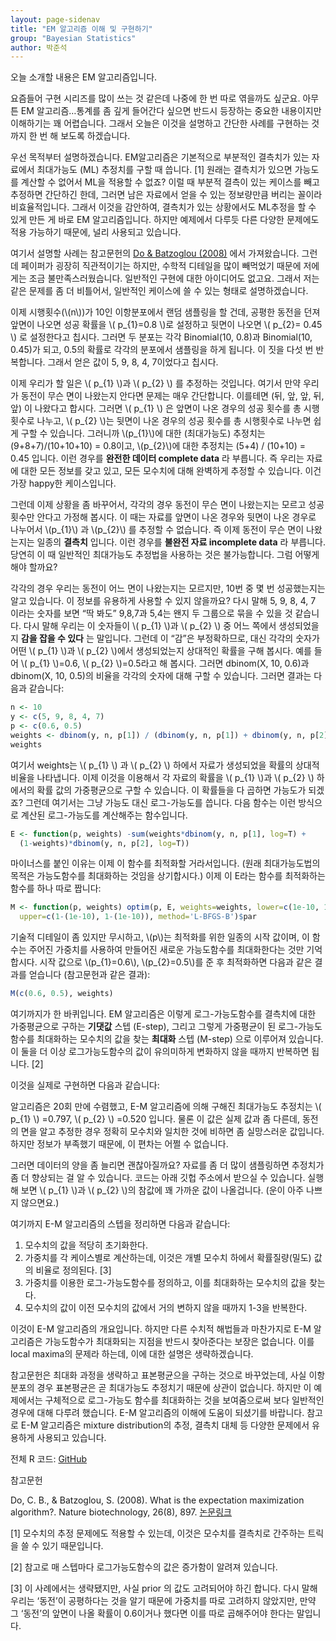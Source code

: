 ```yaml
---
layout: page-sidenav
title: "EM 알고리즘 이해 및 구현하기"
group: "Bayesian Statistics"
author: 박준석
---
```


오늘 소개할 내용은 EM 알고리즘입니다.

요즘들어 구현 시리즈를 많이 쓰는 것 같은데 나중에 한 번 따로 엮을까도 싶군요. 아무튼 EM 알고리즘…통계를 좀 깊게 들어간다 싶으면 반드시 등장하는 중요한 내용이지만 이해하기는 꽤 어렵습니다. 그래서 오늘은 이것을 설명하고 간단한 사례를 구현하는 것까지 한 번 해 보도록 하겠습니다.

우선 목적부터 설명하겠습니다. EM알고리즘은 기본적으로 부분적인 결측치가 있는 자료에서 최대가능도 (ML) 추정치를 구할 때 씁니다. [1] 원래는 결측치가 있으면 가능도를 계산할 수 없어서 ML을 적용할 수 없죠? 이럴 때 부분적 결측이 있는 케이스를 빼고 추정하면 간단하긴 한데, 그러면 남은 자료에서 얻을 수 있는 정보량만큼 버리는 꼴이라 비효율적입니다. 그래서 이것을 감안하여, 결측치가 있는 상황에서도 ML추정을 할 수 있게 만든 게 바로 EM 알고리즘입니다. 하지만 예제에서 다루듯 다른 다양한 문제에도 적용 가능하기 때문에, 널리 사용되고 있습니다.

여기서 설명할 사례는 참고문헌의 [Do & Batzoglou (2008)](https://www.nature.com/articles/nbt1406) 에서 가져왔습니다. 그런데 페이퍼가 굉장히 직관적이기는 하지만, 수학적 디테일을 많이 빼먹었기 때문에 저에게는 조금 불만족스러웠습니다. 일반적인 구현에 대한 아이디어도 없고요. 그래서 저는 같은 문제를 좀 더 비틀어서, 일반적인 케이스에 쓸 수 있는 형태로 설명하겠습니다.

이제 시행횟수(\\(n\\))가 10인 이항분포에서 랜덤 샘플링을 할 건데, 공평한 동전을 던져 앞면이 나오면 성공 확률을 \\( p_{1}=0.8 \\)로 설정하고 뒷면이 나오면 \\( p_{2}= 0.45 \\) 로 설정한다고 칩시다. 그러면 두 분포는 각각 Binomial(10, 0.8)과 Binomial(10, 0.45)가 되고, 0.5의 확률로 각각의 분포에서 샘플링을 하게 됩니다. 이 짓을 다섯 번 반복합니다. 그래서 얻은 값이 5, 9, 8, 4, 7이었다고 칩시다.

이제 우리가 할 일은 \\( p_{1} \\)과 \\( p_{2} \\) 를 추정하는 것입니다. 여기서 만약 우리가 동전이 무슨 면이 나왔는지 안다면 문제는 매우 간단합니다. 이를테면 (뒤, 앞, 앞, 뒤, 앞) 이 나왔다고 합시다. 그러면 \\( p_{1} \\) 은 앞면이 나온 경우의 성공 횟수를 총 시행횟수로 나누고, \\( p_{2} \\)는 뒷면이 나온 경우의 성공 횟수를 총 시행횟수로 나누면 쉽게 구할 수 있습니다. 그러니까 \\(p_{1}\\)에 대한 (최대가능도) 추정치는 (9+8+7)/(10+10+10) = 0.8이고, \\(p_{2}\\)에 대한 추정치는 (5+4) / (10+10) = 0.45 입니다. 이런 경우를 **완전한 데이터 complete data** 라 부릅니다. 즉 우리는 자료에 대한 모든 정보를 갖고 있고, 모든 모수치에 대해 완벽하게 추정할 수 있습니다. 이건 가장 happy한 케이스입니다.

그런데 이제 상황을 좀 바꾸어서, 각각의 경우 동전이 무슨 면이 나왔는지는 모르고 성공 횟수만 안다고 가정해 봅시다. 이 때는 자료를 앞면이 나온 경우와 뒷면이 나온 경우로 나누어서 \\(p_{1}\\) 과 \\(p_{2}\\) 를 추정할 수 없습니다. 즉 이제 동전이 무슨 면이 나왔는지는 일종의 **결측치** 입니다. 이런 경우를 **불완전 자료 incomplete data** 라 부릅니다. 당연히 이 때 일반적인 최대가능도 추정법을 사용하는 것은 불가능합니다. 그럼 어떻게 해야 할까요?

각각의 경우 우리는 동전이 어느 면이 나왔는지는 모르지만, 10번 중 몇 번 성공했는지는 알고 있습니다. 이 정보를 유용하게 사용할 수 있지 않을까요? 다시 말해 5, 9, 8, 4, 7 이라는 숫자를 보면 “딱 봐도” 9,8,7과 5,4는 왠지 두 그룹으로 묶을 수 있을 것 같습니다. 다시 말해 우리는 이 숫자들이 \\( p_{1} \\)과 \\( p_{2} \\) 중 어느 쪽에서 생성되었을지 **감을 잡을 수 있다** 는 말입니다. 그런데 이 “감”은 부정확하므로, 대신 각각의 숫자가 어떤 \\( p_{1} \\)과 \\( p_{2} \\)에서 생성되었는지 상대적인 확률을 구해 봅시다. 예를 들어 \\( p_{1} \\)=0.6, \\( p_{2} \\)=0.5라고 해 봅시다. 그러면 dbinom(X, 10, 0.6)과 dbinom(X, 10, 0.5)의 비율을 각각의 숫자에 대해 구할 수 있습니다. 그러면 결과는 다음과 같습니다:

```r
n <- 10
y <- c(5, 9, 8, 4, 7)
p <- c(0.6, 0.5)
weights <- dbinom(y, n, p[1]) / (dbinom(y, n, p[1]) + dbinom(y, n, p[2]))
weights
```

여기서 weights는 \\( p_{1} \\) 과 \\( p_{2} \\)  하에서 자료가 생성되었을 확률의 상대적 비율을 나타냅니다. 이제 이것을 이용해서 각 자료의 확률을 \\( p_{1} \\)과 \\( p_{2} \\) 하에서의 확률 값의 가중평균으로 구할 수 있습니다. 이 확률들을 다 곱하면 가능도가 되겠죠? 그런데 여기서는 그냥 가능도 대신 로그-가능도를 씁니다. 다음 함수는 이런 방식으로 계산된 로그-가능도를 계산해주는 함수입니다.

```r
E <- function(p, weights) -sum(weights*dbinom(y, n, p[1], log=T) +
  (1-weights)*dbinom(y, n, p[2], log=T))
```

마이너스를 붙인 이유는 이제 이 함수를 최적화할 거라서입니다. (원래 최대가능도법의 목적은 가능도함수를 최대화하는 것임을 상기합시다.) 이제 이 E라는 함수를 최적화하는 함수를 하나 따로 짭니다:

```r
M <- function(p, weights) optim(p, E, weights=weights, lower=c(1e-10, 1e-10),
  upper=c(1-(1e-10), 1-(1e-10)), method='L-BFGS-B')$par
```

기술적 디테일이 좀 있지만 무시하고, \\(p\\)는 최적화를 위한 일종의 시작 값이며, 이 함수는 주어진 가중치를 사용하여 만들어진 새로운 가능도함수를 최대화한다는 것만 기억합시다. 시작 값으로 \\(p_{1}=0.6\\),  \\(p_{2}=0.5\\)를 준 후 최적화하면 다음과 같은 결과를 얻습니다 (참고문헌과 같은 결과):

```r
M(c(0.6, 0.5), weights)
```

여기까지가 한 바퀴입니다. EM 알고리즘은 이렇게 로그-가능도함수를 결측치에 대한 가중평균으로 구하는 **기댓값** 스텝 (E-step), 그리고 그렇게 가중평균이 된 로그-가능도함수를 최대화하는 모수치의 값을 찾는 **최대화** 스텝 (M-step) 으로 이루어져 있습니다. 이 둘을 더 이상 로그가능도함수의 값이 유의미하게 변화하지 않을 때까지 반복하면 됩니다. [2]

이것을 실제로 구현하면 다음과 같습니다:

<script src="https://gist.github.com/sungbinlim/2bf9c3e3dae2d08fe56dc6b9f404ec32.js"></script>

알고리즘은 20회 만에 수렴했고, E-M 알고리즘에 의해 구해진 최대가능도 추정치는 \\( p_{1} \\) =0.797, \\( p_{2} \\) =0.520 입니다. 물론 이 값은 실제 값과 좀 다른데, 동전의 면을 알고 추정한 경우 정확히 모수치와 일치한 것에 비하면 좀 실망스러운 값입니다. 하지만 정보가 부족했기 때문에, 이 편차는 어쩔 수 없습니다.

그러면 데이터의 양을 좀 늘리면 괜찮아질까요? 자료를 좀 더 많이 샘플링하면 추정치가 좀 더 향상되는 걸 알 수 있습니다. 코드는 아래 깃헙 주소에서 받으실 수 있습니다. 실행해 보면 \\( p_{1} \\)과 \\( p_{2} \\)의 참값에 꽤 가까운 값이 나올겁니다. (운이 아주 나쁘지 않으면요.)

여기까지 E-M 알고리즘의 스텝을 정리하면 다음과 같습니다:

1. 모수치의 값을 적당히 초기화한다.
2. 가중치를 각 케이스별로 계산하는데, 이것은 개별 모수치 하에서 확률질량(밀도) 값의 비율로 정의된다. [3]
3. 가중치를 이용한 로그-가능도함수를 정의하고, 이를 최대화하는 모수치의 값을 찾는다.
4. 모수치의 값이 이전 모수치의 값에서 거의 변하지 않을 때까지 1-3을 반복한다.

이것이 E-M 알고리즘의 개요입니다. 하지만 다른 수치적 해법들과 마찬가지로 E-M 알고리즘은 가능도함수가 최대화되는 지점을 반드시 찾아준다는 보장은 없습니다. 이를 local maxima의 문제라 하는데, 이에 대한 설명은 생략하겠습니다.

참고문헌은 최대화 과정을 생략하고 표본평균으을 구하는 것으로 바꾸었는데, 사실 이항분포의 경우 표본평균은 곧 최대가능도 추정치기 때문에 상관이 없습니다. 하지만 이 예제에서는 구체적으로 로그-가능도 함수를 최대화하는 것을 보여줌으로써 보다 일반적인 경우에 대해 다루려 했습니다. E-M 알고리즘의 이해에 도움이 되셨기를 바랍니다. 참고로 E-M 알고리즘은 mixture distribution의 추정, 결측치 대체 등 다양한 문제에서 유용하게 사용되고 있습니다.

전체 R 코드: [GitHub](https://github.com/JoonsukPark/examples/blob/master/EM_binomial.R)

참고문헌

Do, C. B., & Batzoglou, S. (2008). What is the expectation maximization algorithm?. Nature biotechnology, 26(8), 897. [논문링크](https://www.nature.com/articles/nbt1406)

[1] 모수치의 추정 문제에도 적용할 수 있는데, 이것은 모수치를 결측치로 간주하는 트릭을 쓸 수 있기 때문입니다.

[2] 참고로 매 스텝마다 로그가능도함수의 값은 증가함이 알려져 있습니다.

[3] 이 사례에서는 생략됐지만, 사실 prior 의 값도 고려되어야 하긴 합니다. 다시 말해 우리는 ‘동전’이 공평하다는 것을 알기 때문에 가중치를 따로 고려하지 않았지만, 만약 그 ‘동전’의 앞면이 나올 확률이 0.6이거나 했다면 이를 따로 곱해주어야 한다는 말입니다.
